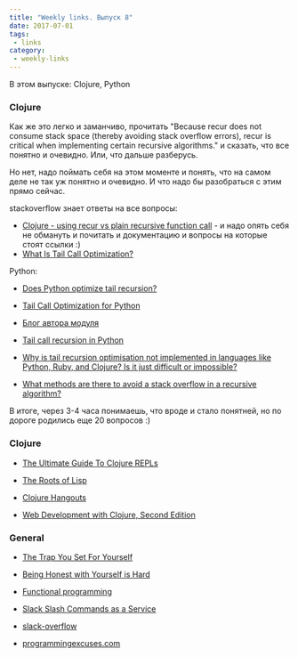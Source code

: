 ```yaml
---
title: "Weekly links. Выпуск 8"
date: 2017-07-01
tags:
 - links
category:
 - weekly-links
---
```


В этом выпуске: Clojure, Python


### Clojure

Как же это легко и заманчиво, прочитать "Because recur does not consume stack space (thereby avoiding stack overflow errors), recur is critical when implementing certain recursive algorithms." и сказать, что все понятно и очевидно.
Или, что дальше разберусь.

Но нет, надо поймать себя на этом моменте и понять, что на самом деле не так уж понятно и очевидно.
И что надо бы разобраться с этим прямо сейчас.

stackoverflow знает ответы на все вопросы:

* [Clojure - using recur vs plain recursive function call](https://stackoverflow.com/a/34097339) - и надо опять себя не обмануть и почитать и документацию и вопросы на которые стоят ссылки :)
* [What Is Tail Call Optimization?](https://stackoverflow.com/questions/310974/what-is-tail-call-optimization)


Python:

* [Does Python optimize tail recursion?](https://stackoverflow.com/questions/13591970/does-python-optimize-tail-recursion)


* [Tail Call Optimization for Python](https://github.com/baruchel/tco)
* [Блог автора модуля](http://baruchel.github.io/)
* [Tail call recursion in Python](http://www.kylem.net/programming/tailcall.html)


* [Why is tail recursion optimisation not implemented in languages like Python, Ruby, and Clojure? Is it just difficult or impossible?](https://www.quora.com/Why-is-tail-recursion-optimisation-not-implemented-in-languages-like-Python-Ruby-and-Clojure-Is-it-just-difficult-or-impossible)
* [What methods are there to avoid a stack overflow in a recursive algorithm?](https://softwareengineering.stackexchange.com/questions/194646/what-methods-are-there-to-avoid-a-stack-overflow-in-a-recursive-algorithm)


В итоге, через 3-4 часа понимаешь, что вроде и стало понятней, но по дороге родились еще 20 вопросов :)


### Clojure

* [The Ultimate Guide To Clojure REPLs](https://lambdaisland.com/guides/clojure-repls)
* [The Roots of Lisp](http://languagelog.ldc.upenn.edu/myl/ldc/llog/jmc.pdf)


* [Clojure Hangouts](https://www.youtube.com/user/niquolaj/videos)
* [Web Development with Clojure, Second Edition](https://pragprog.com/book/dswdcloj2/web-development-with-clojure-second-edition)



### General

* [The Trap You Set For Yourself](https://blog.codinghorror.com/the-trap-you-set-for-yourself/)
* [Being Honest with Yourself is Hard](https://www.scotthyoung.com/blog/2015/06/04/self-honesty/)
* [Functional programming](https://en.wikipedia.org/wiki/Functional_programming)



* [Slack Slash Commands as a Service](https://sscaas.eu/)
* [slack-overflow](https://github.com/karan/slack-overflow)
* [programmingexcuses.com](http://www.programmerexcuses.com/)

